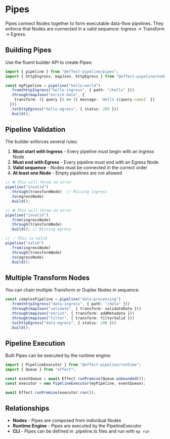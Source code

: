 # Pipes

Pipes connect Nodes together to form executable data-flow pipelines. They enforce that Nodes are connected in a valid sequence: Ingress → Transform → Egress.

## Building Pipes

Use the fluent builder API to create Pipes:

```typescript
import { pipeline } from "@effect-pipeline/pipes";
import { httpIngress, mapJson, httpEgress } from "@effect-pipeline/nodes";

const myPipeline = pipeline("hello-world")
  .from(httpIngress("hello-ingress", { path: "/hello" }))
  .through(mapJson("enrich-data", {
    transform: ({ query }) => ({ message: `Hello ${query.name}` })
  }))
  .to(httpEgress("hello-egress", { status: 200 }))
  .build();
```

## Pipeline Validation

The builder enforces several rules:

1. **Must start with Ingress** - Every pipeline must begin with an Ingress Node
2. **Must end with Egress** - Every pipeline must end with an Egress Node  
3. **Valid sequence** - Nodes must be connected in the correct order
4. **At least one Node** - Empty pipelines are not allowed

```typescript
// ❌ This will throw an error
pipeline("invalid")
  .through(transformNode)  // Missing ingress
  .to(egressNode)
  .build();

// ❌ This will throw an error  
pipeline("invalid")
  .from(ingressNode)
  .through(transformNode)
  .build(); // Missing egress

// ✅ This is valid
pipeline("valid")
  .from(ingressNode)
  .through(transformNode)
  .to(egressNode)
  .build();
```

## Multiple Transform Nodes

You can chain multiple Transform or Duplex Nodes in sequence:

```typescript
const complexPipeline = pipeline("data-processing")
  .from(httpIngress("data-ingress", { path: "/data" }))
  .through(mapJson("validate", { transform: validateData }))
  .through(mapJson("enrich", { transform: addMetadata }))
  .through(mapJson("filter", { transform: filterValid }))
  .to(httpEgress("data-egress", { status: 200 }))
  .build();
```

## Pipeline Execution

Built Pipes can be executed by the runtime engine:

```typescript
import { PipelineExecutor } from "@effect-pipeline/runtime";
import { Queue } from "effect";

const eventQueue = await Effect.runPromise(Queue.unbounded());
const executor = new PipelineExecutor(myPipeline, eventQueue);

await Effect.runPromise(executor.run());
```

## Relationships

- **Nodes** - Pipes are composed from individual Nodes
- **Runtime Engine** - Pipes are executed by the PipelineExecutor
- **CLI** - Pipes can be defined in .pipeline.ts files and run with `ep run` 